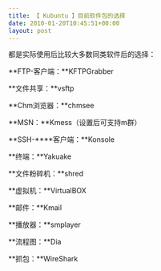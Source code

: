```yaml
---
title: 【 Kubuntu 】目前软件包的选择
date: 2010-01-20T10:45:51+00:00
layout: post
---
```

都是实际使用后比较大多数同类软件后的选择：

**FTP-客户端：**KFTPGrabber

**文件共享：**vsftp

**Chm浏览器：**chmsee

**MSN：**Kmess（设置后可支持m群）

**SSH-****客户端：**Konsole

**终端：**Yakuake

**文件粉碎机：**shred

**虚拟机：**VirtualBOX

**邮件：**Kmail

**播放器：**smplayer

**流程图：**Dia

**抓包：**WireShark
